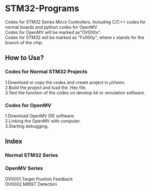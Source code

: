 # STM32-Programs
Codes for STM32 Series Micro Controllers. Including C/C++ codes for normal boards and python codes for OpenMV.  
Codes for OpenMV will be marked as"OV000x".  
Codes for STM32 will be marked as "Fx000y", where x stands for the branch of the chip.
## How to Use?
### Codes for Normal STM32 Projects
1.Download or copy the codes and create project in μVision.  
2.Build the project and load the .Hex file.  
3.Test the function of the codes on develop kit or simulation software.  
### Codes for OpenMV
1.Download OpenMV IDE software.  
2.Linking the OpenMV with computer.  
3.Starting debugging.   
## Index
### Normal STM32 Series
  
### OpenMV Series
OV0001.Target Position Feedback  
OV0002.MINST Detection
